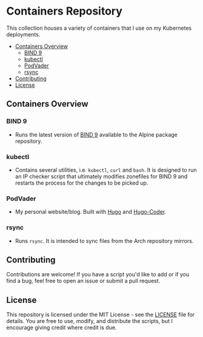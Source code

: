 # Containers Repository <!-- omit from toc -->

This collection houses a variety of containers that I use on my Kubernetes deployments.

- [Containers Overview](#containers-overview)
  - [BIND 9](#bind-9)
  - [kubectl](#kubectl)
  - [PodVader](#podvader)
  - [rsync](#rsync)
- [Contributing](#contributing)
- [License](#license)

## Containers Overview

### BIND 9

- Runs the latest version of [BIND 9](https://www.isc.org/bind/) available to the Alpine package repository.

### kubectl

- Contains several utilities, i.e. `kubectl`, `curl` and `bash`. It is designed to run an IP checker script that ultimately modifies zonefiles for BIND 9 and restarts the process for the changes to be picked up.

### PodVader

- My personal website/blog. Built with [Hugo](https://gohugo.io/) and [Hugo-Coder](https://github.com/luizdepra/hugo-coder).

### rsync

- Runs `rsync`. It is intended to sync files from the Arch repository mirrors.

## Contributing

Contributions are welcome! If you have a script you'd like to add or if you find a bug, feel free to open an issue or submit a pull request.

## License

This repository is licensed under the MIT License - see the [LICENSE](LICENSE) file for details. You are free to use, modify, and distribute the scripts, but I encourage giving credit where credit is due.
